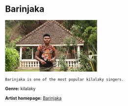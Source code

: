 # Barinjaka

![barinjaka](barinjaka.jpg)

    Barinjaka is one of the most popular kilalaky singers.


**Genre:** kilalaky

**Artist homepage:** [Barinjaka](https://web.facebook.com/Barinjaka-Madagascar-1103303553174950/)
